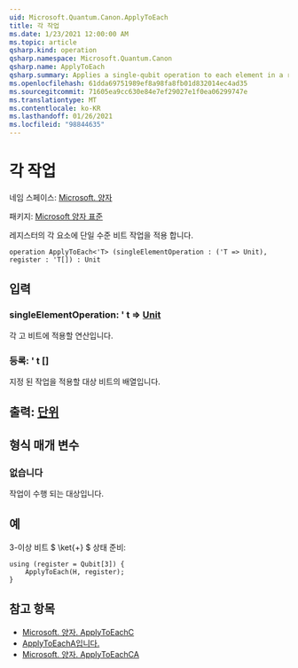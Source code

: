 ```yaml
---
uid: Microsoft.Quantum.Canon.ApplyToEach
title: 각 작업
ms.date: 1/23/2021 12:00:00 AM
ms.topic: article
qsharp.kind: operation
qsharp.namespace: Microsoft.Quantum.Canon
qsharp.name: ApplyToEach
qsharp.summary: Applies a single-qubit operation to each element in a register.
ms.openlocfilehash: 61dda69751989ef8a98fa8fb01d832014ec4ad35
ms.sourcegitcommit: 71605ea9cc630e84e7ef29027e1f0ea06299747e
ms.translationtype: MT
ms.contentlocale: ko-KR
ms.lasthandoff: 01/26/2021
ms.locfileid: "98844635"
---
```

# <a name="applytoeach-operation"></a>각 작업

네임 스페이스: [Microsoft. 양자](xref:Microsoft.Quantum.Canon)

패키지: [Microsoft 양자 표준](https://nuget.org/packages/Microsoft.Quantum.Standard)


레지스터의 각 요소에 단일 수준 비트 작업을 적용 합니다.

```qsharp
operation ApplyToEach<'T> (singleElementOperation : ('T => Unit), register : 'T[]) : Unit
```


## <a name="input"></a>입력

### <a name="singleelementoperation--t--unit"></a>singleElementOperation: ' t => [Unit](xref:microsoft.quantum.lang-ref.unit) 

각 고 비트에 적용할 연산입니다.


### <a name="register--t"></a>등록: ' t []

지정 된 작업을 적용할 대상 비트의 배열입니다.



## <a name="output--unit"></a>출력: [단위](xref:microsoft.quantum.lang-ref.unit)



## <a name="type-parameters"></a>형식 매개 변수

### <a name="t"></a>없습니다

작업이 수행 되는 대상입니다.

## <a name="example"></a>예

3-이상 비트 $ \ket{+} $ 상태 준비:

```qsharp
using (register = Qubit[3]) {
    ApplyToEach(H, register);
}
```

## <a name="see-also"></a>참고 항목

- [Microsoft. 양자. ApplyToEachC](xref:Microsoft.Quantum.Canon.ApplyToEachC)
- [ApplyToEachA입니다.](xref:Microsoft.Quantum.Canon.ApplyToEachA)
- [Microsoft. 양자. ApplyToEachCA](xref:Microsoft.Quantum.Canon.ApplyToEachCA)